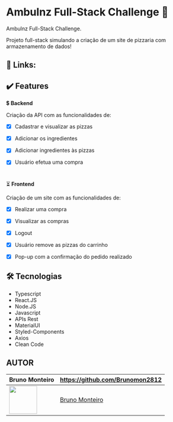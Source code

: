 <p id= "voltar"></p>

<h1 id="sobre">Ambulnz Full-Stack Challenge 🍕</h1>

<p>Ambulnz Full-Stack Challenge.</p>

<p>Projeto full-stack simulando a criação de um site de pizzaria com armazenamento de dados!</p>

<h2 id="links">🔗 Links:</h2>


<h2 id="features">✔️ Features</h2>

💲 <b>Backend</b>

<p>Criação da API com as funcionalidades de:</p>

- [x] Cadastrar e visualizar as pizzas
- [x] Adicionar os ingredientes
- [x] Adicionar ingredientes às pizzas
- [x] Usuário efetua uma compra


#
⏳ <b>Frontend</b>

<p>Criação de um site com as funcionalidades de:</p>


- [x] Realizar uma compra
- [x] Visualizar as compras 
- [x] Logout
- [x] Usuário remove as pizzas do carrinho
- [x] Pop-up com a confirmação do pedido realizado


 <h2 id="tecnologias">🛠 Tecnologias</h2>

- Typescript
- React.JS
- Node.JS
- Javascript
- APIs Rest
- MaterialUI
- Styled-Components
- Axios
- Clean Code

## AUTOR

Bruno Monteiro  | https://github.com/Brunomon2812
--------- | ------
[<img src="https://avatars.githubusercontent.com/Brunomon2812" width="75px;"/>](https://github.com/Brunomon2812) | [Bruno Monteiro](https://github.com/Brunomon2812)
